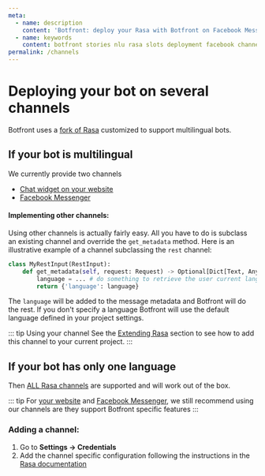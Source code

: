 ```yaml
---
meta:
  - name: description
    content: 'Botfront: deploy your Rasa with Botfront on Facebook Messenger'
  - name: keywords
    content: botfront stories nlu rasa slots deployment facebook channels
permalink: /channels
---
```


# Deploying your bot on several channels

Botfront uses a [fork of Rasa](https://github.com/botfront/rasa-for-botfront) customized to support multilingual bots.


## If your bot is multilingual

We currently provide two channels

- [Chat widget on your website](/guide/channels/webchat)
- [Facebook Messenger](/guide/channels/messenger)


#### Implementing other channels:

Using other channels is actually fairly easy. All you have to do is subclass an existing channel and override the `get_metadata` method. Here is an illustrative example of a channel subclassing the `rest` channel:

```python
class MyRestInput(RestInput):
    def get_metadata(self, request: Request) -> Optional[Dict[Text, Any]]:
        language = ... # do something to retrieve the user current language
        return {'language': language}
```

The `language` will be added to the message metadata and Botfront will do the rest. If you don't specify a language Botfront will use the default language defined in your project settings.

::: tip Using your channel
See the [Extending Rasa](/guide/developers-guide/extending-rasa) section to see how to add this channel to your current project.
:::

## If your bot has only one language

Then [ALL Rasa channels](https://rasa.com/docs/rasa/user-guide/messaging-and-voice-channels/) are supported and will work out of the box.

::: tip
For [your website](/guide/channels/webchat) and [Facebook Messenger](/guide/channels/messenger), we still recommend using our channels are they support Botfront specific features
:::

### Adding a channel:

1. Go to **Settings -> Credentials**
2. Add the channel specific configuration following the instructions in the [Rasa documentation](https://rasa.com/docs/rasa/user-guide/messaging-and-voice-channels/)

